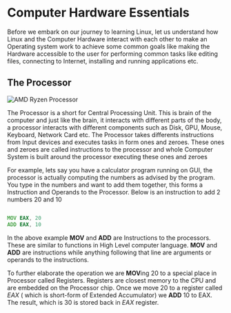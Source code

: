 # Computer Hardware Essentials

Before we embark on our journey to learning Linux, let us understand how Linux and the Computer Hardware interact with each other to make an Operating system work to achieve some common goals like making the Hardware accessible to the user for performing common tasks like editing files, connecting to Internet, installing and running applications etc.


## The Processor

![AMD Ryzen Processor](https://drive.google.com/file/d/1jOOQ4LAFnyiu1jnsy7Fyz6CROqkTIYqP/view)


The Processor is a short for Central Processing Unit. This is brain of the computer and just like the brain, it interacts with different parts of the body, a processor interacts with different components such  as Disk, GPU, Mouse, Keyboard, Network Card etc. The Processor takes differents instructions from Input devices and executes tasks in form ones and zeroes. These ones and zeroes are called instructions to the processor and whole Computer System is built around the processor executing these ones and zeroes


For example, lets say you have a calculator program running on GUI, the processor is actually computing the numbers as advised by the program. You type in the numbers and want to add them together, this forms a Instruction and Operands to the Processor. Below is an instruction to add 2 numbers 20 and 10

```asm

MOV EAX, 20
ADD EAX, 10

```

In the above example **MOV** and **ADD** are Instructions to the processors. These are similar to functions in High Level computer language. **MOV** and **ADD** are instructions while anything following that line are arguments or operands to the instructions.

To further elaborate the operation we are **MOV**ing 20 to a special place in Processor called Registers. Registers are closest memory to the CPU and are embedded on the Processor chip. Once we move 20 to a register called *EAX* ( which is short-form of Extended Accumulator) we **ADD** 10 to EAX. The result, which is 30 is stored back in *EAX* register.